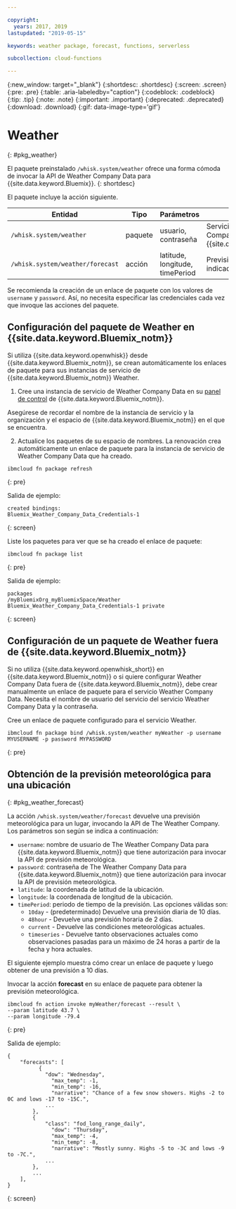 ```yaml
---

copyright:
  years: 2017, 2019
lastupdated: "2019-05-15"

keywords: weather package, forecast, functions, serverless

subcollection: cloud-functions

---
```


{:new_window: target="_blank"}
{:shortdesc: .shortdesc}
{:screen: .screen}
{:pre: .pre}
{:table: .aria-labeledby="caption"}
{:codeblock: .codeblock}
{:tip: .tip}
{:note: .note}
{:important: .important}
{:deprecated: .deprecated}
{:download: .download}
{:gif: data-image-type='gif'}

# Weather
{: #pkg_weather}

El paquete preinstalado `/whisk.system/weather` ofrece una forma cómoda de invocar la API de Weather Company Data para {{site.data.keyword.Bluemix}}.
{: shortdesc}

El paquete incluye la acción siguiente.

| Entidad | Tipo | Parámetros | Descripción |
| --- | --- | --- | --- |
| `/whisk.system/weather` | paquete | usuario, contraseña | Servicios de la API de Weather Company Data para {{site.data.keyword.Bluemix_notm}}  |
| `/whisk.system/weather/forecast` | acción | latitude, longitude, timePeriod | Previsión para el periodo de tiempo indicado|

Se recomienda la creación de un enlace de paquete con los valores de `username` y `password`. Así, no necesita especificar las credenciales cada vez que invoque las acciones del paquete.

## Configuración del paquete de Weather en {{site.data.keyword.Bluemix_notm}}

Si utiliza {{site.data.keyword.openwhisk}} desde {{site.data.keyword.Bluemix_notm}}, se crean automáticamente los enlaces de paquete para sus instancias de servicio de {{site.data.keyword.Bluemix_notm}} Weather.

1. Cree una instancia de servicio de Weather Company Data en su [panel de control](http://cloud.ibm.com) de {{site.data.keyword.Bluemix_notm}}.

  Asegúrese de recordar el nombre de la instancia de servicio y la organización y el espacio de
{{site.data.keyword.Bluemix_notm}} en el que se encuentra.

2. Actualice los paquetes de su espacio de nombres. La renovación crea automáticamente un enlace de paquete para la instancia de servicio de Weather Company Data que ha creado.
  ```
  ibmcloud fn package refresh
  ```
  {: pre}

  Salida de ejemplo:
  ```
  created bindings:
  Bluemix_Weather_Company_Data_Credentials-1
  ```
  {: screen}

  Liste los paquetes para ver que se ha creado el enlace de paquete:
  ```
  ibmcloud fn package list
  ```
  {: pre}

  Salida de ejemplo:
  ```
  packages
  /myBluemixOrg_myBluemixSpace/Weather Bluemix_Weather_Company_Data_Credentials-1 private
  ```
  {: screen}

## Configuración de un paquete de Weather fuera de {{site.data.keyword.Bluemix_notm}}

Si no utiliza {{site.data.keyword.openwhisk_short}} en {{site.data.keyword.Bluemix_notm}} o si quiere configurar Weather Company Data fuera de {{site.data.keyword.Bluemix_notm}}, debe crear manualmente un enlace de paquete para el servicio Weather Company Data. Necesita el nombre de usuario del servicio del servicio Weather Company Data y la contraseña.

Cree un enlace de paquete configurado para el servicio Weather.
```
ibmcloud fn package bind /whisk.system/weather myWeather -p username MYUSERNAME -p password MYPASSWORD
```
{: pre}

## Obtención de la previsión meteorológica para una ubicación
{: #pkg_weather_forecast}

La acción `/whisk.system/weather/forecast` devuelve una previsión meteorológica para un lugar,
invocando la API de The Weather Company. Los parámetros son según se indica a continuación:

- `username`: nombre de usuario de The Weather Company Data para {{site.data.keyword.Bluemix_notm}} que tiene autorización para invocar la API de previsión meteorológica.
- `password`: contraseña de The Weather Company Data para {{site.data.keyword.Bluemix_notm}} que tiene autorización para invocar la API de previsión meteorológica.
- `latitude`: la coordenada de latitud de la ubicación.
- `longitude`: la coordenada de longitud de la ubicación.
- `timePeriod`: periodo de tiempo de la previsión. Las opciones válidas son:
  - `10day` - (predeterminado) Devuelve una previsión diaria de 10 días.
  - `48hour` - Devuelve una previsión horaria de 2 días.
  - `current` - Devuelve las condiciones meteorológicas actuales.
  - `timeseries` - Devuelve tanto observaciones actuales como observaciones pasadas para un máximo de 24 horas a partir de la fecha y hora actuales.

El siguiente ejemplo muestra cómo crear un enlace de paquete y luego obtener de una previsión a 10 días.

Invocar la acción **forecast** en su enlace de paquete para obtener la previsión meteorológica.
```
ibmcloud fn action invoke myWeather/forecast --result \
--param latitude 43.7 \
--param longitude -79.4
```
{: pre}

Salida de ejemplo:
```
{
    "forecasts": [
          {
            "dow": "Wednesday",
              "max_temp": -1,
              "min_temp": -16,
              "narrative": "Chance of a few snow showers. Highs -2 to 0C and lows -17 to -15C.",
            ...
        },
        {
            "class": "fod_long_range_daily",
              "dow": "Thursday",
              "max_temp": -4,
              "min_temp": -8,
              "narrative": "Mostly sunny. Highs -5 to -3C and lows -9 to -7C.",
            ...
        },
        ...
    ],
}
```
{: screen}

